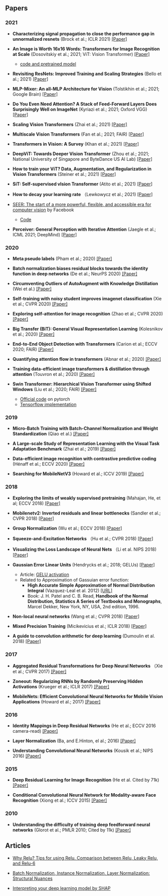 

## Papers

### 2021

* **Characterizing signal propagation to close the performance gap in unnormalized resnets** (Brock et al.; ICLR 2021) [[Paper]](https://arxiv.org/pdf/2101.08692.pdf)

* **An Image is Worth 16x16 Words: Transformers for Image Recognition at Scale** (Dosovitskiy et al.; 2021; ViT: Vision Transformer) [[Paper]](https://arxiv.org/pdf/2010.11929.pdf)
  * [code and pretrained model](https://github.com/google-research/vision_transformer)
  
* **Revisiting ResNets: Improved Training and Scaling Strategies** (Bello et al.; 2021) [[Paper]](https://arxiv.org/pdf/2103.07579.pdf)

* **MLP-Mixer: An all-MLP Architecture for Vision** (Tolstikhin et al.; 2021; Google Brain) [[Paper]](https://arxiv.org/pdf/2105.01601.pdf)

* **Do You Even Need Attention? A Stack of Feed-Forward Layers Does Surprisingly Well on ImageNet** (Kyriazi et al.; 2021; Oxford VGG) [[Paper]](https://arxiv.org/pdf/2105.02723.pdf)

* **Scaling Vision Transformers** (Zhai et al.; 2021) [[Paper]](https://arxiv.org/pdf/2106.04560v1.pdf) 

* **Multiscale Vision Transformers** (Fan et al.; 2021; FAIR) [[Paper]](https://arxiv.org/pdf/2104.11227.pdf)

* **Transformers in Vision: A Survey** (Khan et al.; 2021) [[Paper]](https://arxiv.org/pdf/2101.01169.pdf)

* **DeepViT: Towards Deeper Vision Transformer** (Zhou et al.; 2021; National University of Singapore and ByteDance US AI Lab) [[Paper]](https://arxiv.org/pdf/2103.11886.pdf)

* **How to train your ViT? Data, Augmentation, and Regularization in Vision Transformers** (Steiner et al.; 2021) [[Paper]]()

* **SiT: Self-supervised vIsion Transformer** (Atito et al.; 2021) [[Paper]](https://arxiv.org/pdf/2104.03602.pdf)

* **How to decay your learning rate** （Lewkowycz et al.; 2021) [[Paper]](https://arxiv.org/pdf/2103.12682.pdf)

* [SEER: The start of a more powerful, flexible, and accessible era for computer vision](https://ai.facebook.com/blog/seer-the-start-of-a-more-powerful-flexible-and-accessible-era-for-computer-vision/) by Facebook
  * [Code](https://vissl.ai)

* **Perceiver: General Perception with Iterative Attention** (Jaegle et al.; ICML 2021; DeepMind) [[Paper]](https://arxiv.org/pdf/2103.03206.pdf)


### 2020

* **Meta pseudo labels** (Pham et al.; 2020) [[Paper]](https://arxiv.org/pdf/2003.10580.pdf)

* **Batch normalization biases residual blocks towards the identity function in deep networks** (De et al.; NeurPS 2020) [[Paper]](https://arxiv.org/pdf/2002.10444.pdf)

* **Circumventing Outliers of AutoAugment with Knowledge Distillation** (Wei et al.) [[Paper]](https://arxiv.org/pdf/2003.11342v1.pdf)

* **Self-training with noisy student improves imagenet classification** (Xie et al.; CVPR 2020) [[Paper]](https://arxiv.org/pdf/1911.04252.pdf)

* **Exploring self-attention for image recognition** (Zhao et al.; CVPR 2020) [[Paper]](https://arxiv.org/pdf/2004.13621.pdf)

* **Big Transfer (BiT): General Visual Representation Learning** (Kolesnikov et al.; 2020) [[Paper]](https://arxiv.org/pdf/1912.11370.pdf)

* **End-to-End Object Detection with Transformers** (Carion et al.; ECCV 2020; FAIR) [[Paper]](https://arxiv.org/pdf/2005.12872.pdf)

* **Quantifying attention flow in transformers** (Abnar et al.; 2020) [[Paper]](https://arxiv.org/pdf/2005.00928.pdf)

* **Training data-efficient image transformers & distillation through attention** (Touvron et al.; 2020) [[Paper]](https://arxiv.org/pdf/2012.12877.pdf)
  
* **Swin Transformer: Hierarchical Vision Transformer using Shifted Windows** (Liu et al.; 2020; FAIR) [[Paper]](https://arxiv.org/pdf/2103.14030.pdf)
  * [Official code](https://github.com/microsoft/Swin-Transformer) on pytorch
  * [Tensorflow implementation](https://github.com/rishigami/Swin-Transformer-TF)
  
### 2019

* **Micro-Batch Training with Batch-Channel Normalization and Weight Standardization** (Qiao et al.) [[Paper]](https://arxiv.org/pdf/1903.10520.pdf)

* **A Large-scale Study of Representation Learning with the Visual Task Adaptation Benchmark** (Zhai et al.; 2019) [[Paper]](https://arxiv.org/pdf/1910.04867.pdf)

* **Data-efficient image recognition with contrastive predictive coding** (Hénaff et al.; ECCV 2020) [[Paper]](https://arxiv.org/pdf/1905.09272.pdf)

* **Searching for MobileNetV3** (Howard et al.; ICCV 2019) [[Paper]](https://arxiv.org/pdf/1905.02244.pdf)


### 2018

* **Exploring the limits of weakly supervised pretraining** (Mahajan, He, et al; ECCV 2018) [[Paper]](https://arxiv.org/pdf/1805.00932.pdf)

* **Mobilenetv2: Inverted residuals and linear bottlenecks** (Sandler et al.; CVPR 2018) [[Paper]](https://arxiv.org/pdf/1801.04381.pdf)

* **Group Normalization** (Wu et al.; ECCV 2018) [[Paper]](https://arxiv.org/pdf/1803.08494.pdf)

* **Squeeze-and-Excitation Networks** （Hu et al.; CVPR 2018) [[Paper]](https://www.robots.ox.ac.uk/~vgg/publications/2018/Hu18/hu18.pdf)

* **Visualizing the Loss Landscape of Neural Nets** （Li et al. NIPS 2018) [[Paper]](https://papers.nips.cc/paper/2018/file/a41b3bb3e6b050b6c9067c67f663b915-Paper.pdf)

* **Gaussian Error Linear Units** (Hendrycks et al.; 2018; GELUs) [[Paper]](https://arxiv.org/pdf/1606.08415v3.pdf)
  * Article: [GELU activation](https://medium.com/@shoray.goel/gelu-gaussian-error-linear-unit-4ec59fb2e47c)
  * Related to Approximation of Gassuian error function:
    * **High Accurate Simple Approximation of Normal Distribution Integral** (Vazquez-Leal et al. 2012) [[URL]](https://www.hindawi.com/journals/mpe/2012/124029)
    * Book: J. H. Patel and C. B. Read, **Handbook of the Normal Distribution, Statistics A Series of Textbooks and Monographs**, Marcel Dekker, New York, NY, USA, 2nd edition, 1996.

* **Non-local neural networks** (Wang et al.; CVPR 2018) [[Paper]](https://arxiv.org/pdf/1711.07971.pdf)

* **Mixed Precision Training** (Micikevicius et al.; ICLR 2018) [[Paper]](https://arxiv.org/pdf/1710.03740)
  
* **A guide to convolution arithmetic for deep learning** (Dumoulin et al. 2018) [[Paper]](https://arxiv.org/pdf/1603.07285.pdf)


### 2017

* **Aggregated Residual Transformations for Deep Neural Networks** （Xie et al.; CVPR 2017) [[Paper]](https://arxiv.org/pdf/1611.05431.pdf)

* **Zoneout: Regularizing RNNs by Randomly Preserving Hidden Activations** (Krueger et al.; ICLR 2017) [[Paper]](https://arxiv.org/pdf/1606.01305.pdf)

* **MobileNets: Efficient Convolutional Neural Networks for Mobile Vision Applications** (Howard et al.; 2017) [[Paper]](https://arxiv.org/pdf/1704.04861.pdf)

### 2016

* **Identity Mappings in Deep Residual Networks** (He et al.; ECCV 2016 camera-read) [[Paper]](https://arxiv.org/pdf/1603.05027.pdf)

* **Layer Normalization** (Ba, and E.Hinton, el al.; 2016) [[Paper]](https://arxiv.org/pdf/1607.06450.pdf)

* **Understanding Convolutional Neural Networks** (Kousik et al.; NIPS 2016) [[Paper]](https://arxiv.org/pdf/1605.09081.pdf)


### 2015

* **Deep Residual Learning for Image Recognition** (He et al. Cited by 71k) [[Paper]](https://arxiv.org/pdf/1512.03385.pdf)

* **Conditional Convolutional Neural Network for Modality-aware Face Recognition** (Xiong et al.; ICCV 2015) [[Paper]](https://www.cv-foundation.org/openaccess/content_iccv_2015/papers/Xiong_Conditional_Convolutional_Neural_ICCV_2015_paper.pdf)


### 2010

* **Understanding the difficulty of training deep feedforward neural networks** (Glorot et al.; PMLR 2010; Cited by 11k) [[Paper]](http://proceedings.mlr.press/v9/glorot10a/glorot10a.pdf)

## Articles

* [Why Relu? Tips for using Relu. Comparison between Relu, Leaky Relu, and Relu-6](https://medium.com/@chinesh4/why-relu-tips-for-using-relu-comparison-between-relu-leaky-relu-and-relu-6-969359e48310)

* [Batch Normalization, Instance Normalization, Layer Normalization: Structural Nuances](https://becominghuman.ai/all-about-normalization-6ea79e70894b)

* [Interpreting your deep learning model by SHAP](https://towardsdatascience.com/interpreting-your-deep-learning-model-by-shap-e69be2b47893)
